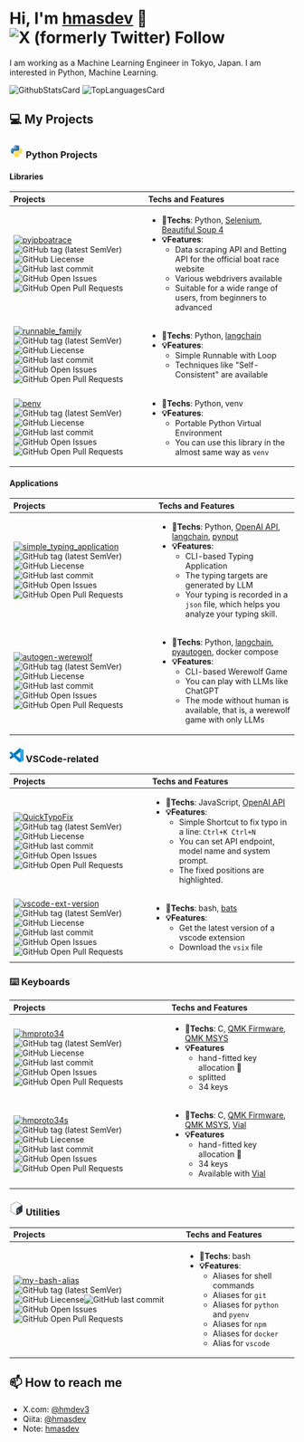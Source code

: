 # Hi, I'm [hmasdev](https://github.com/hmasdev) 👋 ![X (formerly Twitter) Follow](https://img.shields.io/twitter/follow/hmdev3)

I am working as a Machine Learning Engineer in Tokyo, Japan.
I am interested in Python, Machine Learning.

![GithubStatsCard](https://github-readme-stats.vercel.app/api?username=hmasdev&theme=tokyonight&show_icons=true&include_all_commits=true)
![TopLanguagesCard](https://github-readme-stats.vercel.app/api/top-langs/?username=hmasdev&layout=donut&theme=tokyonight)

## 💻 My Projects

### <img src="https://raw.githubusercontent.com/devicons/devicon/master/icons/python/python-original.svg" alt="python" width="25" height="25"/> Python Projects

#### Libraries

| Projects | Techs and Features |
| :--- | :--- |
|[![pyjpboatrace](https://github-readme-stats.vercel.app/api/pin/?username=hmasdev&repo=pyjpboatrace&theme=tokyonight&show_owner=true)](https://github.com/hmasdev/pyjpboatrace)<br>![GitHub tag (latest SemVer)](https://img.shields.io/github/v/tag/hmasdev/pyjpboatrace?sort=semver)![GitHub Liecense](https://img.shields.io/github/license/hmasdev/pyjpboatrace)![GitHub last commit](https://img.shields.io/github/last-commit/hmasdev/pyjpboatrace)<br>![GitHub Open Issues](https://img.shields.io/github/issues/hmasdev/pyjpboatrace)![GitHub Open Pull Requests](https://img.shields.io/github/issues-pr/hmasdev/pyjpboatrace)|<ul><li><b>🔧Techs</b>: Python, <a href="https://github.com/seleniumhq/selenium">Selenium</a>, <a href="https://www.crummy.com/software/BeautifulSoup/">Beautiful Soup 4</a></li><li><b>💡Features</b>: <ul><li>Data scraping API and Betting API for the official boat race website</li><li>Various webdrivers available</li><li>Suitable for a wide range of users, from beginners to advanced</li></ul></li></ul>|
|[![runnable_family](https://github-readme-stats.vercel.app/api/pin/?username=hmasdev&repo=runnable_family&theme=tokyonight&show_owner=true)](https://github.com/hmasdev/runnable_family)<br>![GitHub tag (latest SemVer)](https://img.shields.io/github/v/tag/hmasdev/runnable_family?sort=semver)![GitHub Liecense](https://img.shields.io/github/license/hmasdev/runnable_family)![GitHub last commit](https://img.shields.io/github/last-commit/hmasdev/runnable_family)<br>![GitHub Open Issues](https://img.shields.io/github/issues/hmasdev/runnable_family)![GitHub Open Pull Requests](https://img.shields.io/github/issues-pr/hmasdev/runnable_family)|<ul><li><b>🔧Techs</b>: Python, <a href="https://github.com/langchain-ai/langchain">langchain</a></li><li><b>💡Features</b>:<ul><li>Simple Runnable with Loop</li><li>Techniques like "Self-Consistent" are available</li></ul></li></ul>|
|[![penv](https://github-readme-stats.vercel.app/api/pin/?username=hmasdev&repo=penv&theme=tokyonight&show_owner=true)](https://github.com/hmasdev/penv)<br>![GitHub tag (latest SemVer)](https://img.shields.io/github/v/tag/hmasdev/penv?sort=semver)![GitHub Liecense](https://img.shields.io/github/license/hmasdev/penv)![GitHub last commit](https://img.shields.io/github/last-commit/hmasdev/penv)<br>![GitHub Open Issues](https://img.shields.io/github/issues/hmasdev/penv)![GitHub Open Pull Requests](https://img.shields.io/github/issues-pr/hmasdev/penv)|<ul><li><b>🔧Techs</b>: Python, venv</li><li><b>💡Features</b>:<ul><li>Portable Python Virtual Environment</li><li>You can use this library in the almost same way as `venv`</li></ul></li></ul>|

#### Applications

| Projects | Techs and Features |
| :--- | :--- |
|[![simple_typing_application](https://github-readme-stats.vercel.app/api/pin/?username=hmasdev&repo=simple_typing_application&theme=tokyonight&show_owner=true)](https://github.com/hmasdev/simple_typing_application)<br>![GitHub tag (latest SemVer)](https://img.shields.io/github/v/tag/hmasdev/simple_typing_application?sort=semver)![GitHub Liecense](https://img.shields.io/github/license/hmasdev/simple_typing_application)![GitHub last commit](https://img.shields.io/github/last-commit/hmasdev/simple_typing_application)<br>![GitHub Open Issues](https://img.shields.io/github/issues/hmasdev/simple_typing_application)![GitHub Open Pull Requests](https://img.shields.io/github/issues-pr/hmasdev/simple_typing_application)|<ul><li><b>🔧Techs</b>: Python, <a href="https://openai.com/blog/openai-api">OpenAI API</a>, <a href="https://github.com/langchain-ai/langchain">langchain</a>, <a href="https://github.com/moses-palmer/pynput">pynput</a></li><li><b>💡Features</b>:<ul><li>CLI-based Typing Application</li><li>The typing targets are generated by LLM</li><li>Your typing is recorded in a `json` file, which helps you analyze your typing skill.</li></ul></li></ul>|
|[![autogen-werewolf](https://github-readme-stats.vercel.app/api/pin/?username=hmasdev&repo=autogen-werewolf&theme=tokyonight&show_owner=true)](https://github.com/hmasdev/autogen-werewolf)<br>![GitHub tag (latest SemVer)](https://img.shields.io/github/v/tag/hmasdev/autogen-werewolf?sort=semver)![GitHub Liecense](https://img.shields.io/github/license/hmasdev/autogen-werewolf)![GitHub last commit](https://img.shields.io/github/last-commit/hmasdev/autogen-werewolf)<br>![GitHub Open Issues](https://img.shields.io/github/issues/hmasdev/autogen-werewolf)![GitHub Open Pull Requests](https://img.shields.io/github/issues-pr/hmasdev/autogen-werewolf)|<ul><li><b>🔧Techs</b>: Python, <a href="https://github.com/langchain-ai/langchain">langchain</a>, <a href="https://github.com/microsoft/autogen">pyautogen</a>, docker compose</li><li><b>💡Features</b>:<ul><li>CLI-based Werewolf Game</li><li>You can play with LLMs like ChatGPT</li><li>The mode without human is available, that is, a werewolf game with only LLMs</li></ul></li></ul>|

### <img src="https://raw.githubusercontent.com/devicons/devicon/master/icons/vscode/vscode-original.svg" alt="vscode" width="25" height="25"/> VSCode-related

| Projects | Techs and Features |
| :--- | :--- |
|[![QuickTypoFix](https://github-readme-stats.vercel.app/api/pin/?username=hmasdev&repo=QuickTypoFix&theme=tokyonight&show_owner=true)](https://github.com/hmasdev/QuickTypoFix)<br>![GitHub tag (latest SemVer)](https://img.shields.io/github/v/tag/hmasdev/QuickTypoFix?sort=semver)![GitHub Liecense](https://img.shields.io/github/license/hmasdev/QuickTypoFix)![GitHub last commit](https://img.shields.io/github/last-commit/hmasdev/QuickTypoFix)<br>![GitHub Open Issues](https://img.shields.io/github/issues/hmasdev/QuickTypoFix)![GitHub Open Pull Requests](https://img.shields.io/github/issues-pr/hmasdev/QuickTypoFix)|<ul><li><b>🔧Techs</b>: JavaScript, <a href="https://openai.com/blog/openai-api">OpenAI API</a></li><li><b>💡Features</b>:<ul><li>Simple Shortcut to fix typo in a line: `Ctrl+K Ctrl+N`</li><li>You can set API endpoint, model name and system prompt.</li><li>The fixed positions are highlighted.</li></ul></li></ul>|
|[![vscode-ext-version](https://github-readme-stats.vercel.app/api/pin/?username=hmasdev&repo=vscode-ext-version&theme=tokyonight&show_owner=true)](https://github.com/hmasdev/vscode-ext-version)<br>![GitHub tag (latest SemVer)](https://img.shields.io/github/v/tag/hmasdev/vscode-ext-version?sort=semver)![GitHub Liecense](https://img.shields.io/github/license/hmasdev/vscode-ext-version)![GitHub last commit](https://img.shields.io/github/last-commit/hmasdev/vscode-ext-version)<br>![GitHub Open Issues](https://img.shields.io/github/issues/hmasdev/vscode-ext-version)![GitHub Open Pull Requests](https://img.shields.io/github/issues-pr/hmasdev/vscode-ext-version)|<ul><li><b>🔧Techs</b>: bash, <a href="https://github.com/bats-core/bats-core">bats</a></li><li><b>💡Features</b>:<ul><li>Get the latest version of a vscode extension</li><li>Download the `vsix` file</li></ul></li></ul>|

### ⌨️ Keyboards

| Projects | Techs and Features |
| :--- | :--- |
| [![hmproto34](https://github-readme-stats.vercel.app/api/pin/?username=hmasdev&repo=hmproto34&theme=tokyonight&show_owner=true)](https://github.com/hmasdev/hmproto34)<br>![GitHub tag (latest SemVer)](https://img.shields.io/github/v/tag/hmasdev/hmproto34?sort=semver)![GitHub Liecense](https://img.shields.io/github/license/hmasdev/hmproto34)![GitHub last commit](https://img.shields.io/github/last-commit/hmasdev/hmproto34)<br>![GitHub Open Issues](https://img.shields.io/github/issues/hmasdev/hmproto34)![GitHub Open Pull Requests](https://img.shields.io/github/issues-pr/hmasdev/hmproto34)|<ul><li><b>🔧Techs</b>: C, [QMK Firmware](https://docs.qmk.fm/), [QMK MSYS](https://msys.qmk.fm/)</li><li><b>💡Features</b><ul><li>hand-fitted key allocation :raised_hands:</li><li>splitted</li><li>34 keys</li></ul></li></ul>|
| [![hmproto34s](https://github-readme-stats.vercel.app/api/pin/?username=hmasdev&repo=hmproto34s&theme=tokyonight&show_owner=true)](https://github.com/hmasdev/hmproto34s)<br>![GitHub tag (latest SemVer)](https://img.shields.io/github/v/tag/hmasdev/hmproto34s?sort=semver)![GitHub Liecense](https://img.shields.io/github/license/hmasdev/hmproto34s)![GitHub last commit](https://img.shields.io/github/last-commit/hmasdev/hmproto34s)<br>![GitHub Open Issues](https://img.shields.io/github/issues/hmasdev/hmproto34s)![GitHub Open Pull Requests](https://img.shields.io/github/issues-pr/hmasdev/hmproto34s)|<ul><li><b>🔧Techs</b>: C, [QMK Firmware](https://docs.qmk.fm/), [QMK MSYS](https://msys.qmk.fm/), [Vial](https://vial.rocks/)</li><li><b>💡Features</b><ul><li>hand-fitted key allocation :raised_hands:</li><li>34 keys</li><li>Available with [Vial](https://vial.rocks/)</li></ul></li></ul>|

### <img src="https://raw.githubusercontent.com/devicons/devicon/master/icons/bash/bash-original.svg" alt="bash" width="25" height="25"/> Utilities

| Projects | Techs and Features |
| :--- | :--- |
|[![my-bash-alias](https://github-readme-stats.vercel.app/api/pin/?username=hmasdev&repo=my-bash-alias&theme=tokyonight&show_owner=true)](https://github.com/hmasdev/my-bash-alias)<br>![GitHub tag (latest SemVer)](https://img.shields.io/github/v/tag/hmasdev/my-bash-alias?sort=semver)![GitHub Liecense](https://img.shields.io/github/license/hmasdev/my-bash-alias)![GitHub last commit](https://img.shields.io/github/last-commit/hmasdev/my-bash-alias)<br>![GitHub Open Issues](https://img.shields.io/github/issues/hmasdev/my-bash-alias)![GitHub Open Pull Requests](https://img.shields.io/github/issues-pr/hmasdev/my-bash-alias)|<ul><li><b>🔧Techs</b>: bash</li><li><b>💡Features</b>:<ul><li>Aliases for shell commands</li><li>Aliases for `git`</li><li>Aliases for `python` and `pyenv`</li><li>Aliases for `npm`</li><li>Aliases for `docker`</li><li>Alias for `vscode`</li></ul></li></ul>|

## 📫 How to reach me

- X.com: [@hmdev3](https://twitter.com/hmdev3)
- Qiita: [@hmasdev](https://qiita.com/hmasdev)
- Note: [hmasdev](https://note.com/hmasdev)
